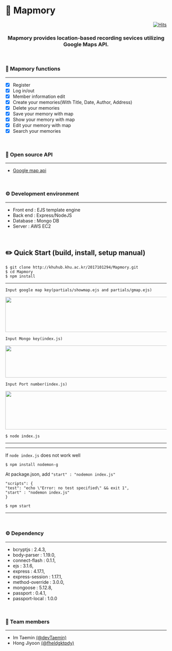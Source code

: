 # 📒 Mapmory

<div align=right>

[![Hits](https://hits.seeyoufarm.com/api/count/incr/badge.svg?url=https%3A%2F%2Fgithub.com%2FdevTaemin%2FMapmory&count_bg=%233D7CC8&title_bg=%23555555&icon=&icon_color=%23E7E7E7&title=hits&edge_flat=false)](https://hits.seeyoufarm.com)

</div>

<div align=center>
    
### Mapmory provides location-based recording sevices utilizing Google Maps API.
    
</div>
<br>

### 📌 Mapmory functions
-----------------
- [x] Register
- [x] Log in/out
- [x] Member information edit
- [x] Create your memories(With Title, Date, Author, Address)
- [x] Delete your memories
- [x] Save your memory with map
- [x] Show your memory with map
- [x] Edit your memory with map
- [x] Search your memories
<br>

### 📌 Open source API
-----------------
+ [Google map api](https://developers.google.com/maps/documentation/javascript/overview?hl=ko)
<br>


### ⚙️ Development environment
-----------------
+ Front end : EJS template engine
+ Back end : Express/NodeJS
+ Database : Mongo DB
+ Server : AWS EC2
<br>


## ✏️ Quick Start (build, install, setup manual)

    $ git clone http://khuhub.khu.ac.kr/2017101294/Mapmory.git
    $ cd Mapmory
    $ npm install

----------------
    Input google map key(partials/showmap.ejs and partials/gmap.ejs)
   <img src = "https://user-images.githubusercontent.com/73929383/120812504-fd8c0180-c587-11eb-9258-e99adec55714.PNG" width="550" height = "110">

    Input Mongo key(index.js)
   <img src = "https://user-images.githubusercontent.com/73929383/120812932-696e6a00-c588-11eb-8a07-ce2b22ff09c0.PNG" width="550" height = "100">

    Input Port number(index.js)
   <img src= "https://user-images.githubusercontent.com/73929383/120813437-d7b32c80-c588-11eb-9d52-4ef570212d85.PNG" width = "550" height = "120">


    $ node index.js

----------------


----------------

If  ``` node index.js ```  does not work well

    $ npm install nodemon-g

At package.json, add  ``` "start" : "nodemon index.js" ```

    "scripts": {
    "test": "echo \"Error: no test specified\" && exit 1",
    "start" : "nodemon index.js"
    }

    $ npm start
----------------
<br>

### ⚙️ Dependency
-----------------
+ bcryptjs : 2.4.3,
+ body-parser : 1.19.0,
+ connect-flash : 0.1.1,
+ ejs : 3.1.6,
+ express : 4.17.1,
+ express-session : 1.17.1,
+ method-override : 3.0.0,
+ mongoose : 5.12.8,
+ passport : 0.4.1,
+ passport-local : 1.0.0
<br>

### 👬 Team members
-----------------
+ Im Taemin [(@devTaemin)](github.com/devTaemin)
+ Hong Jiyoon [(@fheldgktpdy)](github.com/fheldgktpdy)
